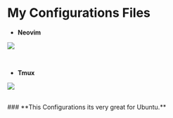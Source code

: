 # My Configurations Files


* **Neovim**
 
 ![](https://raw.githubusercontent.com/qipoy/dotfiles/master/ss-neovim.png)


<br>


* **Tmux**

 ![](https://raw.githubusercontent.com/qipoy/dotfiles/master/ss-tmux.png)



<br>
### **This Configurations its very great for Ubuntu.**


